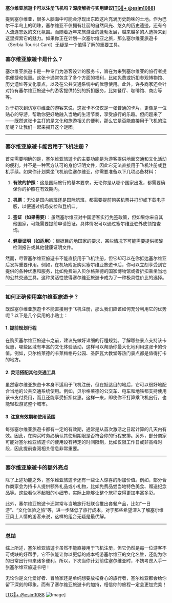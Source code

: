 **塞尔维亚旅遊卡可以注册飞机吗？深度解析与实用建议[[TG💪+ @esim1088](https://t.me/s/esim1088)]**

提到塞尔维亚，很多人脑海中可能会浮现出东欧这片充满历史韵味的土地。作为巴尔干半岛上的明珠，塞尔维亚不仅拥有壮丽的自然风光、悠久的历史遗迹，还有令人流连忘返的文化氛围。而随着近年来旅游业的蓬勃发展，越来越多的人选择来到这里探索它的魅力。如果你正在计划一次塞尔维亚之旅，那么塞尔维亚旅遊卡（Serbia Tourist Card）无疑是一个值得了解的重要工具。

### 塞尔维亚旅遊卡是什么？

塞尔维亚旅遊卡是一种专门为游客设计的服务卡，旨在为来到塞尔维亚的旅行者提供便捷和优惠。这张卡通常包含了多个方面的福利，比如免费或折扣参观博物馆、历史遗址等文化景点，以及在公共交通系统中的优惠使用。此外，许多商家还会针对持有塞尔维亚旅遊卡的游客提供特别的折扣服务，比如餐厅、咖啡馆、商店等等。

对于初次到访塞尔维亚的游客来说，这张卡不仅仅是一张普通的卡片，更像是一位贴心的导游，帮助你更好地融入当地的生活节奏，享受旅行的乐趣。但问题来了——既然这张卡主打的是文化和旅游相关的便利，那么它是否能直接用于飞机的注册呢？让我们一起来揭开这个谜团。

---

### 塞尔维亚旅遊卡能否用于飞机注册？

首先需要明确的是，塞尔维亚旅遊卡的主要功能是为游客提供地面交通和文化活动的便利，并不是一种官方认可的身份证明文件，因此它无法直接用于飞机注册或登机手续。如果你计划乘坐飞机前往塞尔维亚，你需要准备以下几项必备材料：

1. **有效的护照**：这是国际旅行的基本要求，无论你是从哪个国家出发，都需要确保你的护照在有效期内。
   
2. **机票**：无论是国内航班还是国际航班，都需要提前购买机票并打印或下载电子版，以便通过机场安检和登机口。

3. **签证（如果需要）**：虽然塞尔维亚对中国游客实行免签政策，但如果你来自其他国家，可能需要提前申请签证。具体情况可以通过塞尔维亚驻外使领馆查询。

4. **健康证明（如适用）**：根据目的地国家的要求，某些情况下可能需要提供核酸检测报告或其他健康证明文件。

然而，尽管塞尔维亚旅遊卡不能直接用于飞机注册，但它却可以在你抵达塞尔维亚后发挥重要作用。例如，在机场附近购买塞尔维亚旅遊卡后，你可以立刻享受到它提供的各种优惠和服务，比如免费进入贝尔格莱德的国家博物馆或者折扣乘坐当地的公共交通工具。这种灵活性使得塞尔维亚旅遊卡成为了一种极具性价比的选择。

---

### 如何正确使用塞尔维亚旅遊卡？

既然塞尔维亚旅遊卡不能直接用于飞机注册，那么我们应该如何充分利用它的优势呢？以下是几个实用的小贴士：

#### 1. 提前规划行程
在购买塞尔维亚旅遊卡之前，建议先做好详细的行程规划。了解哪些景点支持该卡优惠，哪些区域有丰富的文化体验活动，这样可以帮助你最大化地利用这张卡的价值。例如，贝尔格莱德的卡莱梅格丹公园、圣萨瓦大教堂等热门景点都是值得打卡的地方。

#### 2. 灵活搭配其他交通工具
虽然塞尔维亚旅遊卡本身不适用于飞机注册，但在抵达目的地后，它可以很好地配合当地的公共交通系统使用。例如，贝尔格莱德的公交车、电车和地铁都支持使用该卡支付费用，而且还能享受折扣优惠。这样一来，即使你不打算乘飞机出行，也能轻松游览整个城市。

#### 3. 注意有效期和使用范围
每张塞尔维亚旅遊卡都有一定的有效期，通常是从首次激活之日起计算的几天内有效。因此，在购买时务必确认其使用期限是否符合你的行程安排。另外，部分商家可能对塞尔维亚旅遊卡的使用设有特定的时间限制，比如仅限工作日或非高峰时段，因此提前查阅相关信息非常重要。

---

### 塞尔维亚旅遊卡的额外亮点

除了上述功能之外，塞尔维亚旅遊卡还有一些让人惊喜的附加价值。例如，部分合作商家会为持卡人提供额外礼品或小礼物，比如免费品尝当地特色美食、赠送纪念品等。这些看似不起眼的小细节，实际上能够让整个旅程变得更加丰富多彩。

此外，塞尔维亚旅遊卡还常常与当地旅行社联合推出套餐产品，比如“一日游”、“文化体验之旅”等，进一步降低了旅行成本。对于那些希望深入了解塞尔维亚风土人情的游客来说，这样的组合无疑是最优解。

---

### 总结

综上所述，塞尔维亚旅遊卡虽然不能直接用于飞机注册，但它仍然是每一位游客不可或缺的好帮手。它不仅能让你以更低的成本畅游塞尔维亚的文化名胜，还能为你的日常出行带来诸多便利。所以，下次当你计划前往塞尔维亚时，不妨考虑入手一张塞尔维亚旅遊卡吧！

无论你是文化爱好者、冒险家还是单纯想要放松身心的旅行者，塞尔维亚都会给你留下深刻的印象。而有了塞尔维亚旅遊卡的加持，相信你的旅程一定会更加完美！

[[TG💪+ @esim1088](https://t.me/s/esim1088) ![Image](https://i.postimg.cc/4NQfJmqS/Snipaste-2025-05-13-00-14-12.png)]